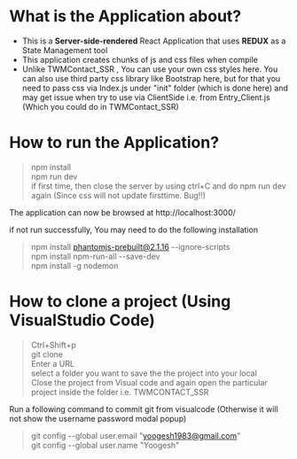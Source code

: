 # What is the Application about? </br>
- This is a <b>Server-side-rendered</b> React Application that uses <b>REDUX</b> as a State Management tool </br>
- This application creates chunks of js and css files when compile </br>
- Unlike TWMContact_SSR , You can use your own css styles here. You can also use third party css library like Bootstrap here, but for that you need to pass css via Index.js under "init" folder (which is done here) and may get issue when try to use via ClientSide i.e. from Entry_Client.js (Which you could do in TWMContact_SSR) </br>

# How to run the Application? </br>
> npm install </br>
> npm run dev </br>
> if first time, then close the server by using ctrl+C and do npm run dev again (Since css will not update firsttime. Bug!!) </br>

The application can now be browsed at http://localhost:3000/ </br>

if not run successfully, You may need to do the following installation</br>

> npm install phantomjs-prebuilt@2.1.16 --ignore-scripts </br>
> npm install npm-run-all --save-dev </br>
> npm install -g nodemon </br>

# How to clone a project (Using VisualStudio Code) </br>
> Ctrl+Shift+p </br>
> git clone </br>
> Enter a URL </br>
> select a folder you want to save the the project into your local</br>
> Close the project from Visual code and again open the particular project inside the folder i.e. TWMCONTACT_SSR </br>

Run a following command to commit git from visualcode (Otherwise it will not show the username password modal popup) </br>
> git config --global user.email "yoogesh1983@gmail.com" </br>
> git config --global user.name "Yoogesh"</br>
